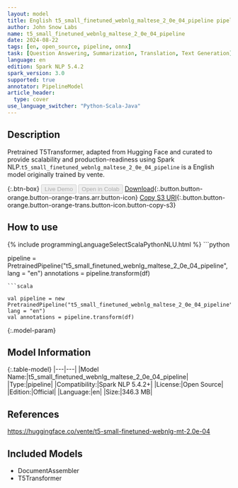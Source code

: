 ```yaml
---
layout: model
title: English t5_small_finetuned_webnlg_maltese_2_0e_04_pipeline pipeline T5Transformer from vente
author: John Snow Labs
name: t5_small_finetuned_webnlg_maltese_2_0e_04_pipeline
date: 2024-08-22
tags: [en, open_source, pipeline, onnx]
task: [Question Answering, Summarization, Translation, Text Generation]
language: en
edition: Spark NLP 5.4.2
spark_version: 3.0
supported: true
annotator: PipelineModel
article_header:
  type: cover
use_language_switcher: "Python-Scala-Java"
---
```


## Description

Pretrained T5Transformer, adapted from Hugging Face and curated to provide scalability and production-readiness using Spark NLP.`t5_small_finetuned_webnlg_maltese_2_0e_04_pipeline` is a English model originally trained by vente.

{:.btn-box}
<button class="button button-orange" disabled>Live Demo</button>
<button class="button button-orange" disabled>Open in Colab</button>
[Download](https://s3.amazonaws.com/auxdata.johnsnowlabs.com/public/models/t5_small_finetuned_webnlg_maltese_2_0e_04_pipeline_en_5.4.2_3.0_1724299649647.zip){:.button.button-orange.button-orange-trans.arr.button-icon}
[Copy S3 URI](s3://auxdata.johnsnowlabs.com/public/models/t5_small_finetuned_webnlg_maltese_2_0e_04_pipeline_en_5.4.2_3.0_1724299649647.zip){:.button.button-orange.button-orange-trans.button-icon.button-copy-s3}

## How to use



<div class="tabs-box" markdown="1">
{% include programmingLanguageSelectScalaPythonNLU.html %}
```python

pipeline = PretrainedPipeline("t5_small_finetuned_webnlg_maltese_2_0e_04_pipeline", lang = "en")
annotations =  pipeline.transform(df)   

```
```scala

val pipeline = new PretrainedPipeline("t5_small_finetuned_webnlg_maltese_2_0e_04_pipeline", lang = "en")
val annotations = pipeline.transform(df)

```
</div>

{:.model-param}
## Model Information

{:.table-model}
|---|---|
|Model Name:|t5_small_finetuned_webnlg_maltese_2_0e_04_pipeline|
|Type:|pipeline|
|Compatibility:|Spark NLP 5.4.2+|
|License:|Open Source|
|Edition:|Official|
|Language:|en|
|Size:|346.3 MB|

## References

https://huggingface.co/vente/t5-small-finetuned-webnlg-mt-2.0e-04

## Included Models

- DocumentAssembler
- T5Transformer